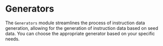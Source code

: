 # Generators

The `Generators` module streamlines the process of instruction data generation, allowing for the generation of instruction data based on seed data. You can choose the appropriate generator based on your specific needs.
